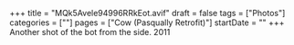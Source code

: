 +++
title = "MQk5Avele94996RRkEot.avif"
draft = false
tags = ["Photos"]
categories = [""]
pages = ["Cow (Pasqually Retrofit)"]
startDate = ""
+++
Another shot of the bot from the side. 2011
